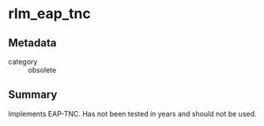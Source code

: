 # rlm_eap_tnc
## Metadata
<dl>
  <dt>category</dt><dd>obsolete</dd>
</dl>

## Summary
Implements EAP-TNC. Has not been tested in years and should not be
used.
